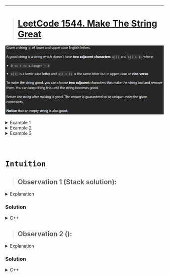 
---
> # [**LeetCode 1544. Make The String Great**](https://leetcode.com/problems/make-the-string-great/)

![](../Media/20241231083017.png)

<details>
<summary>Example 1</summary>

```cpp
Input: s = "leEeetcode"
Output: "leetcode"
Explanation: In the first step, either you choose i = 1 or i = 2, both will result "leEeetcode" to be reduced to "leetcode".
```
</details>

<details>
<summary>Example 2</summary>

```cpp
Input: s = "abBAcC"
Output: ""
Explanation: We have many possible scenarios, and all lead to the same answer. For example:
"abBAcC" --> "aAcC" --> "cC" --> ""
"abBAcC" --> "abBA" --> "aA" --> ""
```
</details>

<details>
<summary>Example 3</summary>

```cpp
Input: s = "s"
Output: "s"
```
</details>

&nbsp;

# **`Intuition`**

> ## Observation 1 (Stack solution):

<details>
<summary>Explanation</summary>

1.

</details>


### Solution

<details>
<summary>C++</summary>

```cpp
// Time Complexity:
// Space Complexity: 
class Solution {
public:
    string makeGood(string s) {
        stack<char> st;

        for (char ch : s) {
            if (!st.empty()) {
                char prev = st.top();
                int difference = abs(prev - ch);
                if (difference == 32) {
                    st.pop();
                } else {
                    st.push(ch);
                }
            } else {
                st.push(ch);
            }
        }

        string result = "";
        while (!st.empty()) {
            result = st.top() + result;
            st.pop();
        }

        return result;
    }
};
```
</details>


> ## Observation 2 ():

<details>
<summary>Explanation</summary>

</details>


### Solution

<details>
<summary>C++</summary>

```cpp
```
</details>


